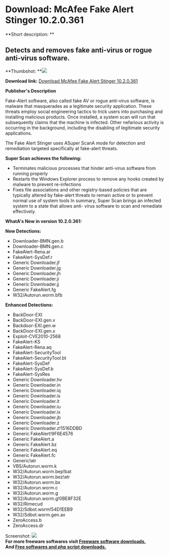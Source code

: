 # Download: McAfee Fake Alert Stinger 10.2.0.361

**Short description: **

## Detects and removes fake anti-virus or rogue anti-virus software.

  
**Thumbshot: **![](http://www.freewarefiles.com/screenshot/mcafeefakeavrmvr_md.jpg)   
  
**Download link:** [Download McAfee Fake Alert Stinger 10.2.0.361](http://freesoftwares.boysofts.com/McAfee-FakeAlert-Stinger_program_55841.html)  
  

**Publisher's Description**  
  

Fake-Alert software, also called fake AV or rogue anti-virus software, is
malware that masquerades as a legitimate security application. These threats
employ social engineering tactics to trick users into purchasing and
installing malicious products. Once installed, a system scan will run that
subsequently claims that the machine is infected. Other nefarious activity is
occurring in the background, including the disabling of legitimate security
applications.

The Fake Alert Stinger uses ASuper ScanA mode for detection and remediation
targeted specifically at fake-alert threats.

**Super Scan achieves the following:**

  * Terminates malicious processes that hinder anti-virus software from running properly 
  * Restarts the Windows Explorer process to remove any hooks created by malware to prevent re-infections 
  * Fixes file associations and other registry-based policies that are typically altered by fake-alert threats to remain active or to prevent normal use of system tools 
In summary, Super Scan brings an infected system to a state that allows anti-
virus software to scan and remediate effectively.

**WhatA's New in version 10.2.0.361:**

**New Detections:**

  * Downloader-BMN.gen.b 
  * Downloader-BMN.gen.c 
  * FakeAlert-Rena.ar 
  * FakeAlert-SysDef.r 
  * Generic Downloader.jf 
  * Generic Downloader.jg 
  * Generic Downloader.jh 
  * Generic Downloader.ji 
  * Generic Downloader.jj 
  * Generic FakeAlert.fg 
  * W32/Autorun.worm.bfb 

**Enhanced Detections:**

  * BackDoor-EXI 
  * BackDoor-EXI.gen.v 
  * Backdoor-EXI.gen.w 
  * BackDoor-EXI.gen.x 
  * Exploit-CVE2010-2568 
  * FakeAlert-KS 
  * FakeAlert-Rena.aq 
  * FakeAlert-SecurityTool 
  * FakeAlert-SecurityTool.bt 
  * FakeAlert-SysDef 
  * FakeAlert-SysDef.b 
  * FakeAlert-SysRes 
  * Generic Downloader.hv 
  * Generic Downloader.in 
  * Generic Downloader.iq 
  * Generic Downloader.is 
  * Generic Downloader.it 
  * Generic Downloader.iu 
  * Generic Downloader.ix 
  * Generic Downloader.jb 
  * Generic Downloader.z 
  * Generic Downloader.z!1516DDBD 
  * Generic FakeAlert!9F6E4576 
  * Generic FakeAlert.a 
  * Generic FakeAlert.bz 
  * Generic FakeAlert.eq 
  * Generic FakeAlert.fc 
  * Generic!atr 
  * VBS/Autorun.worm.k 
  * W32/Autorun.worm.bep!bat 
  * W32/Autorun.worm.bez!atr 
  * W32/Autorun.worm.bx 
  * W32/Autorun.worm.c 
  * W32/Autorun.worm.g 
  * W32/Autorun.worm.g!0BE8F32E 
  * W32/Rimecud 
  * W32/Sdbot.worm!54D1EEB9 
  * W32/Sdbot.worm.gen.ax 
  * ZeroAccess.b 
  * ZeroAccess.dr 

  
  
Screenshot: ![](http://www.freewarefiles.com/screenshot/mcafeefakeavrmvr.jpg)  
**For more freeware softwares visit [Freeware software downloads.](http://freesoftwares.boysofts.com/)**   
**And [Free softwares and php script downloads.](http://www.boysofts.com/)**

